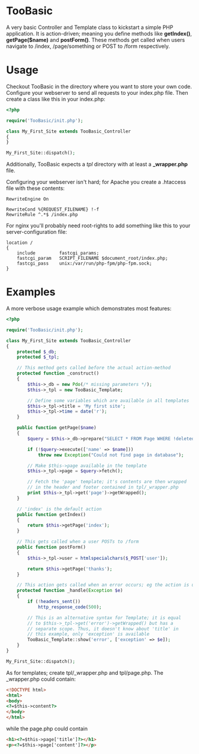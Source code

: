 TooBasic
========

A very basic Controller and Template class to kickstart a simple PHP application. It is action-driven; meaning you define methods like **getIndex()**, **getPage($name)** and **postForm()**. These methods get called when users navigate to /index, /page/something or POST to /form respectively.

Usage
=====

Checkout TooBasic in the directory where you want to store your own code. Configure your webserver to send all requests to your index.php file. Then create a class like this in your index.php:

```php
<?php

require('TooBasic/init.php');

class My_First_Site extends TooBasic_Controller
{
}

My_First_Site::dispatch();
````

Additionally, TooBasic expects a *tpl* directory with at least a **_wrapper.php** file.

Configuring your webserver isn't hard; for Apache you create a .htaccess file with these contents:

```
RewriteEngine On

RewriteCond %{REQUEST_FILENAME} !-f
RewriteRule ^.*$ /index.php
```

For nginx you'll probably need root-rights to add something like this to your server-configuration file:

````
location /
{
	include         fastcgi_params;
	fastcgi_param   SCRIPT_FILENAME $document_root/index.php;
	fastcgi_pass    unix:/var/run/php-fpm/php-fpm.sock;
}
````

Examples
========

A more verbose usage example which demonstrates most features:

```php
<?php

require('TooBasic/init.php');

class My_First_Site extends TooBasic_Controller
{
	protected $_db;
	protected $_tpl;

	// This method gets called before the actual action-method
	protected function _construct()
	{
		$this->_db = new Pdo(/* missing parameters */);
		$this->_tpl = new TooBasic_Template;

		// Define some variables which are available in all templates
		$this->_tpl->title = 'My first site';
		$this->_tpl->time = date('r');
	}

	public function getPage($name)
	{
		$query = $this->_db->prepare("SELECT * FROM Page WHERE !deleted AND name = ?");

		if (!$query->execute(['name' => $name]))
			throw new Exception("Could not find page in database");

		// Make $this->page available in the template
		$this->_tpl->page = $query->fetch();

		// Fetch the 'page' template; it's contents are then wrapped
		// in the header and footer contained in tpl/_wrapper.php
		print $this->_tpl->get('page')->getWrapped();
	}

	// 'index' is the default action
	public function getIndex()
	{
		return $this->getPage('index');
	}

	// This gets called when a user POSTs to /form
	public function postForm()
	{
		$this->_tpl->user = htmlspecialchars($_POST['user']);

		return $this->getPage('thanks');
	}

	// This action gets called when an error occurs; eg the action is unknown
	protected function _handle(Exception $e)
	{
		if (!headers_sent())
			http_response_code(500);

		// This is an alternative syntax for Template; it is equal
		// to $this->_tpl->get('error')->getWrapped() but has a
		// separate scope. Thus, it doesn't know about 'title' in 
		// this example, only 'exception' is available
		TooBasic_Template::show('error', ['exception' => $e]);
	}
}

My_First_Site::dispatch();
````

As for templates; create tpl/_wrapper.php and tpl/page.php. The _wrapper.php could contain:
```html
<!DOCTYPE html>
<html>
<body>
<?=$this->content?>
</body>
</html>
```

while the page.php could contain
```html
<h1><?=$this->page['title']?></h1>
<p><?=$this->page['content']?></p>
```
